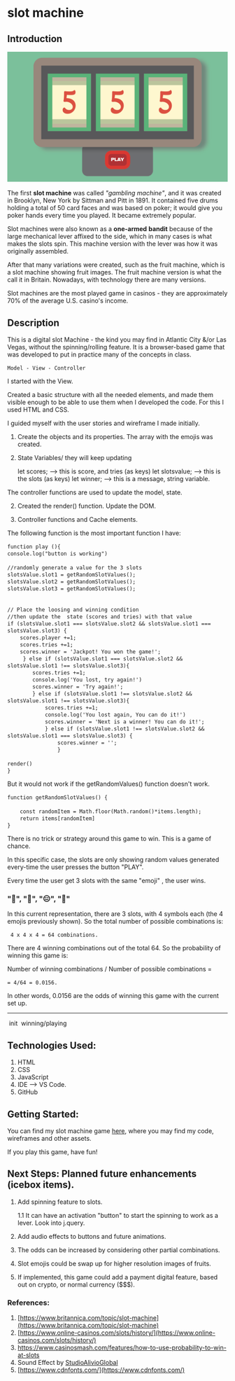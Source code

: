 # slot machine
## Introduction

![illustration](src/slot_asset.png) 

The first **slot machine** was called *"gambling machine"*, and it was created in Brooklyn, New York by Sittman and Pitt in 1891. It contained five drums holding a total of 50 card faces and was based on poker; it would give you poker hands every time you played. It became extremely popular.

Slot machines were also known as a **one-armed** **bandit** because of the large mechanical lever affixed to the side, which in many cases is what makes the slots spin. This machine version with the lever was how it was originally assembled.

After that many variations were created, such as the fruit machine, which is a slot machine showing fruit images. The fruit machine version is what the call it in Britain. Nowadays, with technology there are many versions.

Slot machines are the most played game in casinos - they are approximately 70% of the average U.S. casino's income.


## Description

This is a digital slot Machine - the kind you may find in Atlantic City &/or Las Vegas, without the spinning/rolling feature. It is a browser-based game that was developed to put in practice many of the concepts in class.


    Model - View - Controller

I started with the View. 

Created a basic structure with all the needed elements, and made them visible enough to be able to use them when I developed the code. For this I used HTML and CSS.

I guided myself with the user stories and wireframe I made initially.

1. Create the objects and its properties. The array with the emojis was created. 

2. State Variables/ they will keep updating

	let scores; --> this is score, and tries (as keys)
	let slotsvalue; --> this is the slots (as keys)
	let winner; --> this is a message, string variable.

The controller functions are used to update the model, state.

2. Created the render() function. Update the DOM.


3. Controller functions and Cache elements.

The following function is the most important function I have:

	function play (){
    console.log("button is working")

    //randomly generate a value for the 3 slots 
    slotsValue.slot1 = getRandomSlotValues();
    slotsValue.slot2 = getRandomSlotValues();
    slotsValue.slot3 = getRandomSlotValues();


    // Place the loosing and winning condition
    //then update the  state (scores and tries) with that value
    if (slotsValue.slot1 === slotsValue.slot2 && slotsValue.slot1 === slotsValue.slot3) {
        scores.player +=1;
        scores.tries +=1;
        scores.winner = 'Jackpot! You won the game!';
         } else if (slotsValue.slot1 === slotsValue.slot2 && slotsValue.slot1 !== slotsValue.slot3){
            scores.tries +=1;
            console.log('You lost, try again!')
            scores.winner = 'Try again!';
            } else if (slotsValue.slot1 !== slotsValue.slot2 && slotsValue.slot1 !== slotsValue.slot3){
                scores.tries +=1;
                console.log('You lost again, You can do it!')
                scores.winner = 'Next is a winner! You can do it!';
                } else if (slotsValue.slot1 !== slotsValue.slot2 && slotsValue.slot1 === slotsValue.slot3) {
                    scores.winner = '';
                    }
    
    render()
	}


But it would not work if the getRandomValues() function doesn't work.


	function getRandomSlotValues() {
 
    	const randomItem = Math.floor(Math.random()*items.length);
    	return items[randomItem]
	}




There is no trick or strategy around this game to win. This is a game of chance. 

In this specific case, the slots are only showing random values generated every-time the user presses the button "PLAY".


Every time the user get 3 slots with the same "emoji" , the user wins. 

###  "🎩", "🏡", "😑", "🦄"


In this current representation, there are 3 slots, with 4 symbols each (the 4 emojis previously shown). So the total number of possible combinations is:

	 4 x 4 x 4 = 64 combinations. 

There are 4 winning combinations out of the total 64. So the probability of winning this game is:

Number of winning combinations / Number of possible combinations = 

	= 4/64 = 0.0156.

In other words, 0.0156 are the odds of winning this game with the current set up.


---

<img> init
<img> winning/playing


## Technologies Used: 

1. HTML
2. CSS
3. JavaScript
4. IDE --> VS Code.
5. GitHub


## Getting Started: 

You can find my slot machine game [here](https://github.com/gianellin/slot_machineGame), where you may find my code, wireframes and other assets.


If you play this game, have fun! 

## Next Steps: Planned future enhancements (icebox items).

1. Add spinning feature to slots.

    1.1 It can have an activation "button" to start the spinning to work as a lever.
		Look into j.query.

2. Add audio effects to buttons and future animations.
3. The odds can be increased by considering other partial combinations.
4. Slot emojis could be swap up for higher resolution images of fruits.
5. If implemented, this game could add a payment digital feature, based out on crypto, or normal currency ($$$).

### References: 

1. [https://www.britannica.com/topic/slot-machine](https://www.britannica.com/topic/slot-machine)
2. [https://www.online-casinos.com/slots/history/](https://www.online-casinos.com/slots/history/)
3. [https://www.casinosmash.com/features/how-to-use-probability-to-win-at-slots ](https://www.casinosmash.com/features/how-to-use-probability-to-win-at-slots )
4. Sound Effect by [StudioAlivioGlobal](https://pixabay.com/sound-effects//?utm_source=link-attribution&amp;utm_medium=referral&amp;utm_campaign=music&amp;utm_content=124464)
5. [https://www.cdnfonts.com/](https://www.cdnfonts.com/)